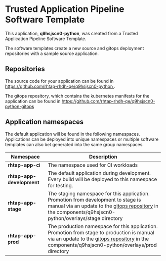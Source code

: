 # Trusted Application Pipeline Software Template

This application, **q9hsjscn0-python**, was created from a Trusted Application Pipeline Software Template.

The software templates create a new source and gitops deployment repositories with a sample source application. 

## Repositories

The source code for your application can be found in [https://github.com/rhtap-rhdh-qe/q9hsjscn0-python ](https://github.com/rhtap-rhdh-qe/q9hsjscn0-python ).
 
The gitops repository, which contains the kubernetes manifests for the application can be found in 
[https://github.com/rhtap-rhdh-qe/q9hsjscn0-python-gitops ](https://github.com/rhtap-rhdh-qe/q9hsjscn0-python-gitops ) 

## Application namespaces 

The default application will be found in the following namespaces. Applications can be deployed into unique namespaces or multiple software templates can also bet generated into the same group namespaces.  

|  Namespace   |  Description   |  
| -------- | -------- |
| **rhtap-app-ci** | The namespace used for CI workloads |
| **rhtap-app-development** | The default application during development. Every build will be deployed to this namespace for testing. |
| **rhtap-app-stage** | The staging namespace for this application. Promotion from development to stage is manual via an update to the [gitops repository](https://github.com/rhtap-rhdh-qe/q9hsjscn0-python-gitops ) in the components/q9hsjscn0-python/overlays/stage directory |
| **rhtap-app-prod** | The production namespace for this application. Promotion from stage to production is manual via an update to the [gitops repository](https://github.com/rhtap-rhdh-qe/q9hsjscn0-python-gitops ) in the components/q9hsjscn0-python/overlays/prod directory |